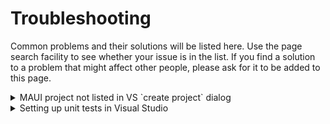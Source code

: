 # Troubleshooting

Common problems and their solutions will be listed here. Use the page search facility to
see whether your issue is in the list. If you find a solution to a problem that might affect
other people, please ask for it to be added to this page.

<details>
<summary>MAUI project not listed in VS `create project` dialog</summary>

This [SO post](https://stackoverflow.com/questions/70507822/cant-find-net-maui-in-the-list-of-vs) 
provides a solution.

If the `dotnet` command is not recognised by your operating system, the containing directory is
not in your system path. To work around this, find out which directory `dotnet` is in, `cd` to
that directory and run the command from there.

If the .NET MAUI is already installed using Visual Studio Installer, uninstall it together with .NET and 
follow these steps:

1. Delete all files and folders in `C:/Program Files (x86)/dotnet`
2. Run the command `dotnet new install Microsoft.Maui.Templates`
3. Install .NET MAUI and .NET again using Visual Studio Installer

</details>

<details>
<summary>Setting up unit tests in Visual Studio</summary>

This is not as simple as it first appears because there are several unit test frameworks 
available with different dependencies. .NET MAUI requires the .NET 7.0 build framework and
so we need a test framework that is compatible. These notes explain how to install the 
[xUnit](https://xunit.net/) framework and use it to create a test.

### Create the test project

Open the project you wish to test in Visual Studio. In the Solution Explorer, right-click
on the solution (topmost) element and select _**Add/New Project...**_ from the context menu.

Type `xunit` into the search box and select the xUnit Test Project for C# as shown below.

![Adding an xUnit test project](../images/xunit_project.png)

Give the project an appropriate name and select the .NET 7.0 build framework before clicking
the *Create* button. As soon as the new project appears, you can right-click it and select
_**Run Tests**_ from the context menu. An empty test has been created by default which 
should pass.

### Link the app and test projects

The next step is to add the main project as a dependency. Right-click the *Dependencies*
folder and select _**Add Project Reference...**_. When the dialog appears, click the
checkbox next to the name of your original project and click *OK*.

### Update the app project's `.csproj` file

In the app project's `.csproj` file, you should see lines similar to the snippet below

```xml
<PropertyGroup>
    <TargetFrameworks Condition="$([MSBUILD]::IsOSPlatform('windows'))">$(TargetFrameworks);net7.0-windows10.0.19041.0</TargetFrameworks>
    <OutputType>Exe</OutputType>
```

Your copy of the file may have an additional line immediately after the `<PropertyGroup>` 
element. If so, add `net7.0` to the list of target frameworks. Otherwise, add the line as 
shown below.

Your copy may have some comment lines before the `<OutputType>` element - just ignore these.

```xml
<PropertyGroup>
    <TargetFrameworks>net7.0</TargetFrameworks>
    <TargetFrameworks Condition="$([MSBUILD]::IsOSPlatform('windows'))">$(TargetFrameworks);net7.0-windows10.0.19041.0</TargetFrameworks>
    <OutputType>Exe</OutputType>
```

There is one more change to this file, and that is to modify the output type. Currently,
the project is configured to generate a `.exe` file, but the test requires a `.dll`. Because
`.dll` is rhe default, we can create that output type when running a test and a `.exe` 
otherwise by adding a condition to the `<OutputType>` element as shown below.

```xml
<PropertyGroup>
    <TargetFrameworks>net7.0</TargetFrameworks>
    <TargetFrameworks Condition="$([MSBUILD]::IsOSPlatform('windows'))">$(TargetFrameworks);net7.0-windows10.0.19041.0</TargetFrameworks>
    <OutputType Condition="'$(TargetFramework)' != 'net7.0'">Exe</OutputType>
```

Finally, add an additional line after the `<OutputType>` element as shown below. The rest
of the file remains the same.

```xml
<PropertyGroup>
    <TargetFrameworks>net7.0</TargetFrameworks>
    <TargetFrameworks Condition="$([MSBUILD]::IsOSPlatform('windows'))">$(TargetFrameworks);net7.0-windows10.0.19041.0</TargetFrameworks>
    <OutputType Condition="'$(TargetFramework)' != 'net7.0'">Exe</OutputType>
    <UseMaui>true</UseMaui>
```

### Add required dependencies to the app project

xUnit needs additional reqources to be able to access the MAUI elements. Right-click the
app project's *Dependencies* folder in the solution explorer and select _**Manage NuGet
Packages...**_. Use the search field to locate and add the following two packages:

> * **Microsoft.Maui.Dependencies**
> * **Microsoft.Maui.Extensions**

You will need to reload the project for the changes to take effect (restarting Visual
Studio will do this). Afterwards, you should be able to reference code from the app
project in your unit tests.

</details>
